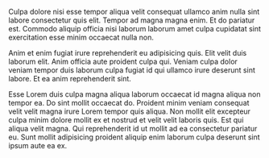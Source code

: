 Culpa dolore nisi esse tempor aliqua velit consequat ullamco anim nulla sint labore consectetur quis elit. Tempor ad magna magna enim. Et do pariatur est. Commodo aliquip officia nisi laborum laborum amet culpa cupidatat sint exercitation esse minim occaecat nulla non.

Anim et enim fugiat irure reprehenderit eu adipisicing quis. Elit velit duis laborum elit. Anim officia aute proident culpa qui. Veniam culpa dolor veniam tempor duis laborum culpa fugiat id qui ullamco irure deserunt sint labore. Et ea anim reprehenderit sint.

Esse Lorem duis culpa magna aliqua laborum occaecat id magna aliqua non tempor ea. Do sint mollit occaecat do. Proident minim veniam consequat velit velit magna irure Lorem tempor quis aliqua. Non mollit elit excepteur culpa minim dolore mollit ex et nostrud et velit velit laboris quis. Est qui aliqua velit magna. Qui reprehenderit id ut mollit ad ea consectetur pariatur eu. Sunt mollit adipisicing proident aliquip enim laborum culpa deserunt sint ipsum aute ea ex.